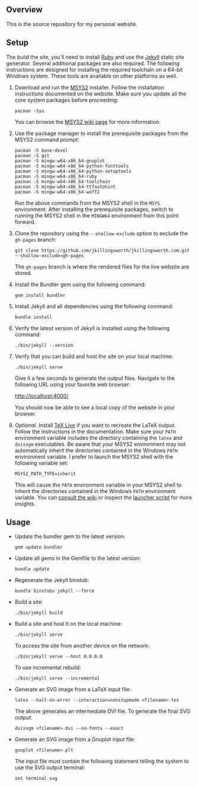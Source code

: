 ## Overview

This is the source repository for my personal website.

## Setup

The build the site, you'll need to install [Ruby](https://www.ruby-lang.org/) and use the [Jekyll](https://jekyllrb.com/) static site generator. Several additional packages are also required. The following instructions are designed for installing the required toolchain on a 64-bit Windows system. These tools are available on other platforms as well.

1. Download and run the [MSYS2](https://www.msys2.org/) installer. Follow the installation instructions documented on the website. Make sure you update all the core system packages before proceeding:

       pacman -Syu

   You can browse the [MSYS2 wiki page](https://github.com/msys2/msys2/wiki) for more information.

2. Use the package manager to install the prerequisite packages from the MSYS2 command prompt:

       pacman -S base-devel
       pacman -S git
       pacman -S mingw-w64-x86_64-gnuplot
       pacman -S mingw-w64-x86_64-python-fonttools
       pacman -S mingw-w64-x86_64-python-setuptools
       pacman -S mingw-w64-x86_64-ruby
       pacman -S mingw-w64-x86_64-toolchain
       pacman -S mingw-w64-x86_64-ttfautohint
       pacman -S mingw-w64-x86_64-woff2

   Run the above commands from the MSYS2 shell in the `MSYS` environment. After installing the prerequisite packages, switch to running the MSYS2 shell in the `MINGW64` environment from this point forward.

3. Clone the repository using the `--shallow-exclude` option to exclude the `gh-pages` branch:

       git clone https://github.com/jkillingsworth/jkillingsworth.com.git --shallow-exclude=gh-pages

   The `gh-pages` branch is where the rendered files for the live website are stored.

4. Install the Bundler gem using the following command:

       gem install bundler

5. Install Jekyll and all dependencies using the following command:

       bundle install

6. Verify the latest version of Jekyll is installed using the following command:

       ./bin/jekyll --version

7. Verify that you can build and host the site on your local machine:

       ./bin/jekyll serve

   Give it a few seconds to generate the output files. Navigate to the following URL using your favorite web browser:

   [http://localhost:4000/](http://localhost:4000/)

   You should now be able to see a local copy of the website in your browser.

8. *Optional.* Install [TeX Live](https://www.tug.org/texlive/) if you want to recreate the LaTeX output. Follow the instructions in the documentation. Make sure your `PATH` environment variable includes the directory containing the `latex` and `dvisvgm` executables. Be aware that your MSYS2 environment may not automatically inherit the directories contained in the Windows `PATH` environment variable. I prefer to launch the MSYS2 shell with the following variable set:

       MSYS2_PATH_TYPE=inherit

   This will cause the `PATH` environment variable in your MSYS2 shell to inherit the directories contained in the Windows `PATH` environment variable. You can [consult the wiki](https://github.com/msys2/msys2/wiki/MSYS2-introduction#path) or inspect the [launcher script](https://github.com/msys2/MSYS2-packages/blob/master/filesystem/msys2_shell.cmd) for more insights.

## Usage

* Update the bundler gem to the latest version:

      gem update bundler

* Update all gems in the Gemfile to the latest version:

      bundle update

* Regenerate the Jekyll binstub:

      bundle binstubs jekyll --force

* Build a site:

      ./bin/jekyll build

* Build a site and host it on the local machine:

      ./bin/jekyll serve

  To access the site from another device on the network:

      ./bin/jekyll serve --host 0.0.0.0

  To use incremental rebuild:

      ./bin/jekyll serve --incremental

* Generate an SVG image from a LaTeX input file:

      latex --halt-on-error --interaction=nonstopmode <filename>.tex

  The above generates an intermediate DVI file. To generate the final SVG output:

      dvisvgm <filename>.dvi --no-fonts --exact

* Generate an SVG image from a Gnuplot input file:

      gnuplot <filename>.plt

  The input file must contain the following statement telling the system to use the SVG output terminal:

      set terminal svg
